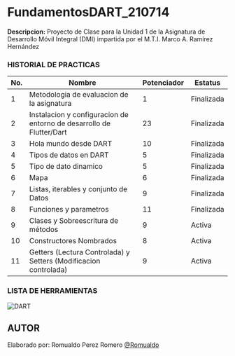 # FundamentosDART_210714





**Descripcion:**
Proyecto de Clase para la Unidad 1 de la Asignatura de Desarrollo Móvil Integral (DMI) impartida por el M.T.I. Marco A. Ramírez Hernández


### HISTORIAL DE PRACTICAS

|No.| Nombre|Potenciador|Estatus|
|--|--|--|--|
|1| Metodologia de evaluacion de la asignatura|1|Finalizada|
|2|Instalacion y configuracion de entorno de desarrollo de Flutter/Dart|23|Finalizada|
|3|Hola mundo desde DART|10|Finalizada|
|4|Tipos de datos en DART|5|Finalizada|
|5|Tipo de dato dinamico|5|Finalizada|
|6|Mapa|6|Finalizada|
|7|Listas, iterables y conjunto de Datos|9|Finalizada|
|8|Funciones y parametros|11|Finalizada|
|9|Clases y Sobreescritura de métodos|9|Activa|
|10|Constructores Nombrados|8|Activa|
|11|Getters (Lectura Controlada) y Setters (Modificacion controlada)|9|Activa|




### LISTA DE HERRAMIENTAS
![DART](https://img.shields.io/badge/Dart-0175c2?style=for-the-badge&logo=dart&logoColor=white)


## AUTOR
Elaborado por: Romualdo Perez Romero [@Romualdo](https://github.com/RommGG)





